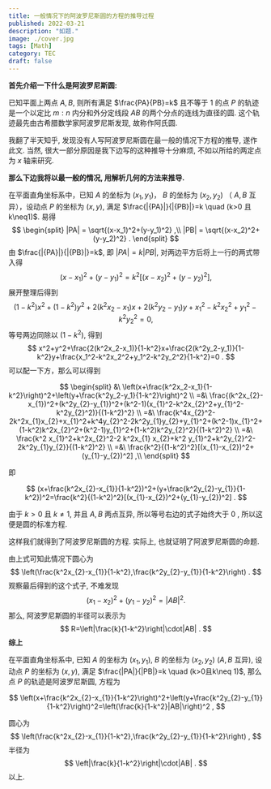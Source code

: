```yaml
---
title: 一般情况下的阿波罗尼斯圆的方程的推导过程
published: 2022-03-21
description: "如题."
image: ./cover.jpg
tags: [Math]
category: TEC
draft: false
---
```



**首先介绍一下什么是阿波罗尼斯圆:**

已知平面上两点 $A, B$, 则所有满足 $\frac{PA}{PB}=k$ 且不等于 $1$ 的点 $P$ 的轨迹是一个以定比 $m:n$ 内分和外分定线段 $AB$ 的两个分点的连线为直径的圆. 这个轨迹最先由古希腊数学家阿波罗尼斯发现, 故称作阿氏圆.

我翻了半天知乎, 发现没有人写阿波罗尼斯圆在最一般的情况下方程的推导, 遂作此文. 当然, 很大一部分原因是我下边写的这种推导十分麻烦, 不如以所给的两定点为 $x$ 轴来研究.

**那么下边我将以最一般的情况, 用解析几何的方法来推导.**

在平面直角坐标系中，已知 $A$ 的坐标为 $(x_1,y_1)$， $B$ 的坐标为 $(x_2,y_2)$ （ $A,B$ 互异），设动点 $P$ 的坐标为 $(x,y)$, 满足 $\frac{|{PA}|}{|{PB}|}=k \quad (k>0 且 k\neq1)$. 易得
$$
\begin{split}
|PA| = \sqrt{(x-x_1)^2+(y-y_1)^2} ,\\
|PB| = \sqrt{(x-x_2)^2+(y-y_2)^2} .
\end{split}
$$
由 $\frac{|{PA}|}{|{PB}|}=k$, 即 $|PA| = k|PB|$, 对两边平方后将上一行的两式带入得
$$
(x-x_1)^2+(y-y_1)^2=k^2[(x-x_2)^2+(y-y_2)^2] ,
$$
展开整理后得到
$$
(1-k^2)x^2+(1-k^2)y^2+2(k^2x_2-x_1)x+2(k^2y_2-y_1)y+x_1^2-k^2x_2^2+y_1^2-k^2y_2^2=0 ,
$$
等号两边同除以 $(1-k^2)$, 得到
$$
x^2+y^2+\frac{2(k^2x_2-x_1)}{1-k^2}x+\frac{2(k^2y_2-y_1)}{1-k^2}y+\frac{x_1^2-k^2x_2^2+y_1^2-k^2y_2^2}{1-k^2}=0 .
$$
可以配一下方，那么可以得到

$$
\begin{split}
&\ \left(x+\frac{k^2x_2-x_1}{1-k^2}\right)^2+\left(y+\frac{k^2y_2-y_1}{1-k^2}\right)^2 \\
=&\ \frac{(k^2x_{2}-x_{1})^2+(k^2y_{2}-y_{1})^2+(k^2-1)(x_{1}^2-k^2x_{2}^2+y_{1}^2-k^2y_{2}^2)}{(1-k^2)^2} \\
=&\ \frac{k^4x_{2}^2-2k^2x_{1}x_{2}+x_{1}^2+k^4y_{2}^2-2k^2y_{1}y_{2}+y_{1}^2+(k^2-1)x_{1}^2+(1-k^2)k^2x_{2}^2+(k^2-1)y_{1}^2+(1-k^2)k^2y_{2}^2}{(1-k^2)^2} \\
=&\ \frac{k^2 x_{1}^2+k^2x_{2}^2-2 k^2x_{1} x_{2}+k^2 y_{1}^2+k^2y_{2}^2-2k^2y_{1}y_{2}}{(1-k^2)^2} \\
=&\ \frac{k^2}{(1-k^2)^2}[(x_{1}-x_{2})^2+(y_{1}-y_{2})^2] ,\\
\end{split}
$$

即

$$
(x+\frac{k^2x_{2}-x_{1}}{1-k^2})^2+(y+\frac{k^2y_{2}-y_{1}}{1-k^2})^2=\frac{k^2}{(1-k^2)^2}[(x_{1}-x_{2})^2+(y_{1}-y_{2})^2] .
$$

由于 $k>0$ 且 $k\neq 1$, 并且 $A,B$ 两点互异, 所以等号右边的式子始终大于 $0$ , 所以这便是圆的标准方程.

这样我们就得到了阿波罗尼斯圆的方程. 实际上, 也就证明了阿波罗尼斯圆的命题.

由上式可知此情况下圆心为
$$
\left(\frac{k^2x_{2}-x_{1}}{1-k^2},\frac{k^2y_{2}-y_{1}}{1-k^2}\right) .
$$
观察最后得到的这个式子, 不难发现
$$
(x_1-x_2)^2+(y_1-y_2)^2=|AB|^2 .
$$
那么, 阿波罗尼斯圆的半径可以表示为
$$
R=\left|\frac{k}{1-k^2}\right|\cdot|AB| .
$$
**综上**

在平面直角坐标系中, 已知 $A$ 的坐标为 $(x_1,y_1)$, $B$ 的坐标为 $(x_2,y_2)$ ($A,B$ 互异), 设动点 $P$ 的坐标为 $(x,y)$, 满足 $\frac{|PA|}{|PB|}=k \quad (k>0且k\neq 1)$, 那么点 $P$ 的轨迹是阿波罗尼斯圆, 方程为

$$
\left(x+\frac{k^2x_{2}-x_{1}}{1-k^2}\right)^2+\left(y+\frac{k^2y_{2}-y_{1}}{1-k^2}\right)^2=\left(\frac{k}{1-k^2}|AB|\right)^2 ,
$$

圆心为
$$
\left(\frac{k^2x_{2}-x_{1}}{1-k^2},\frac{k^2y_{2}-y_{1}}{1-k^2}\right) ,
$$
半径为
$$
\left|\frac{k}{1-k^2}\right|\cdot|AB| .
$$
以上.

